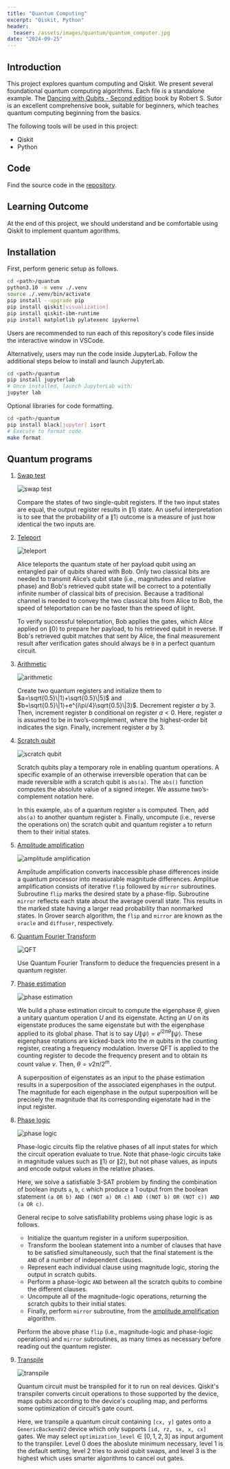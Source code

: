 ```yaml
---
title: "Quantum Computing"
excerpt: "Qiskit, Python"
header:
  teaser: /assets/images/quantum/quantum_computer.jpg
date: "2024-09-25" 
---
```


## Introduction
This project explores quantum computing and Qiskit. We present several foundational quantum computing algorithms. Each file is a standalone example. The [Dancing with Qubits - Second edition](https://www.packtpub.com/en-ca/product/dancing-with-qubits-9781837636754) book by Robert S. Sutor is an excellent comprehensive book, suitable for beginners, which teaches quantum computing beginning from the basics.

The following tools will be used in this project:
+ Qiskit
+ Python

## Code
Find the source code in the [repository](https://github.com/Adaickalavan/quantum).

## Learning Outcome
At the end of this project, we should understand and be comfortable using Qiskit to implement quantum agorithms.

## Installation
First, perform generic setup as follows.  
```bash
cd <path>/quantum
python3.10 -m venv ./.venv
source ./.venv/bin/activate
pip install --upgrade pip
pip install qiskit[visualization]
pip install qiskit-ibm-runtime
pip install matplotlib pylatexenc ipykernel
```

Users are recommended to run each of this repository's code files inside the interactive window in VSCode.

Alternatively, users may run the code inside JupyterLab. Follow the additional steps below to install and launch JupyterLab.
```bash
cd <path>/quantum
pip install jupyterlab
# Once installed, launch JupyterLab with:
jupyter lab
```

Optional libraries for code formatting.
```bash
cd <path>/quantum
pip install black[jupyter] isort
# Execute to format code.
make format
```

## Quantum programs
1. [Swap test](https://github.com/Adaickalavan/quantum/blob/main/swap_test.py)

    ![swap test](/assets/images/quantum/swap_test.png)

    Compare the states of two single-qubit registers. If the two input states are equal, the output register results in $\|1⟩$ state. An useful interpretation is to see that the probability of a $\|1⟩$ outcome is a measure of just how identical the two inputs are.

1. [Teleport](https://github.com/Adaickalavan/quantum/blob/main/teleport.py)

    ![teleport](/assets/images/quantum/teleport.png)

    Alice teleports the quantum state of her payload qubit using an entangled pair of qubits shared with Bob. Only two classical bits are needed to transmit Alice’s qubit state (i.e., magnitudes and relative phase) and Bob's retrieved qubit state will be correct to a potentially infinite number of classical bits of precision. Because a traditional channel is needed to convey the two classical bits from Alice to Bob, the speed of teleportation can be no faster than the speed of light. <br>

    To verify successful teleportation, Bob applies the gates, which Alice applied on $\|0⟩$ to prepare her payload, to his retrieved qubit in reverse. If Bob's retrieved qubit matches that sent by Alice, the final measurement result after verification gates should always be `0` in a perfect quantum circuit.

1. [Arithmetic](https://github.com/Adaickalavan/quantum/blob/main/arithmetic.py)

    ![arithmetic](/assets/images/quantum/arithmetic.png)

    Create two quantum registers and initialize them to $a=\sqrt{0.5}\|1⟩+\sqrt{0.5}\|5⟩$ and $b=\sqrt{0.5}\|1⟩+e^{i\pi/4}\sqrt{0.5}\|3⟩$. Decrement register $a$ by 3. Then, increment register $b$ conditional on register $a<0$. Here, register $a$ is assumed to be in two’s-complement, where the highest-order bit indicates the sign. Finally, increment register $a$ by 3.

1. [Scratch qubit](https://github.com/Adaickalavan/quantum/blob/main/scratch_qubit.py)

    ![scratch qubit](/assets/images/quantum/scratch_qubit.png)

    Scratch qubits play a temporary role in enabling quantum operations. A specific example of an otherwise irreversible operation that can be made reversible with a scratch qubit is `abs(a)`. The `abs()` function computes the absolute value of a signed integer. We assume two’s-complement notation here. <br>

    In this example, `abs` of a quantum register `a` is computed. Then, add `abs(a)` to another quantum register `b`. Finally, uncompute (i.e., reverse the operations on) the scratch qubit and quantum register `a` to return them to their initial states.

1. [Amplitude amplification](https://github.com/Adaickalavan/quantum/blob/main/amplitude_amplification.py) <a id="amplitude-amplification"></a>

    ![amplitude amplification](/assets/images/quantum/amplitude_amplification.png)

    Amplitude amplification converts inaccessible phase differences inside a quantum processor into measurable magnitude differences. Amplitue amplification consists of iterative `flip` followed by `mirror` subroutines. Subroutine `flip` marks the desired state by a phase-flip. Subroutine `mirror` reflects each state about the average overall state. This results in the marked state having a larger read probability than nonmarked states. In Grover search algorithm, the `flip` and `mirror` are known as the `oracle` and `diffuser`, respectively.

1. [Quantum Fourier Transform](https://github.com/Adaickalavan/quantum/blob/main/quantum_fourier_transform.py)

    ![QFT](/assets/images/quantum/quantum_fourier_transform.png)

    Use Quantum Fourier Transform to deduce the frequencies present in a quantum register.

1. [Phase estimation](https://github.com/Adaickalavan/quantum/blob/main/phase_estimation.py)

    ![phase estimation](/assets/images/quantum/phase_estimation.png)

    We build a phase estimation circuit to compute the eigenphase $\theta$, given a unitary quantum operation $U$ and its eigenstate. Acting an $U$ on its eigenstate produces the same eigenstate but with the eigenphase applied to its global phase. That is to say $U\|\psi⟩=e^{i2\pi\theta}\|\psi⟩$. These eigenphase rotations are kicked-back into the $m$ qubits in the counting register, creating a frequency modulation. Inverse QFT is applied to the counting register to decode the frequency present and to obtain its count value $v$. Then, $\theta = v2\pi / 2^m$.<br>

    A superposition of eigenstates as an input to the phase estimation results in a superposition of the associated eigenphases in the output. The magnitude for each eigenphase in the output superposition will be precisely the magnitude that its corresponding eigenstate had in the input register.

1. [Phase logic](https://github.com/Adaickalavan/quantum/blob/main/phase_logic.py)

    ![phase logic](/assets/images/quantum/phase_logic.png)

    Phase-logic circuits flip the relative phases of all input states for which the circuit operation evaluate to true. Note that phase-logic circuits take in magnitude values such as $\|1⟩$ or $\|2⟩$, but not phase values, as inputs and encode output values in the relative phases.<br>

    Here, we solve a satisfiable 3-SAT problem by finding the combination of boolean inputs `a`, `b`, `c` which  produce a 1 output from the boolean statement `(a OR b) AND ((NOT a) OR c) AND ((NOT b) OR (NOT c)) AND (a OR c)`.<br>

    General recipe to solve satisfiability problems using phase logic is as follows.
    + Initialize the quantum register in a uniform superposition.
    + Transform the boolean statement into a number of clauses that have to be satisfied simultaneously, such that the final statement is the `AND` of a number of independent clauses.
    + Represent each individual clause using magnitude logic, storing the output in scratch qubits.
    + Perform a phase-logic `AND` between all the scratch qubits to combine the different clauses.
    + Uncompute all of the magnitude-logic operations, returning the scratch qubits to their initial states.
    + Finally, perform `mirror` subroutine, from the [amplitude amplification](#amplitude-amplification) algorithm.

    Perform the above phase `flip` (i.e., magnitude-logic and phase-logic operations) and `mirror` subroutines, as many times as necessary before reading out the quantum register.

1. [Transpile](https://github.com/Adaickalavan/quantum/blob/main/transpile.py)

    ![transpile](/assets/images/quantum/transpile.png)

    Quantum circuit must be transpiled for it to run on real devices. Qiskit's transpiler converts circuit operations to those supported by the device, maps qubits according to the device's coupling map, and performs some optimization of circuit’s gate count.

    Here, we transpile a quantum circuit containing `[cx, y]` gates onto a `GenericBackendV2` device which only supports `[id, rz, sx, x, cx]` gates. We may select `optimization_level`$\in [0,1,2,3]$ as input argument to the transpiler. Level 0 does the aboslute minimum necessary, level 1 is the default setting, level 2 tries to avoid qubit swaps, and level 3 is the highest which  uses smarter algorithms to cancel out gates.
